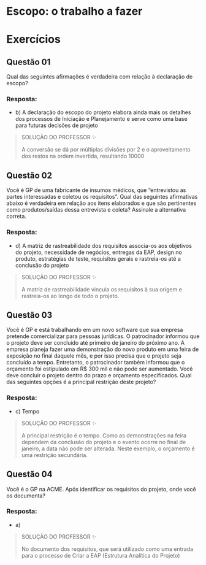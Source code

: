 # Escopo: o trabalho a fazer

# Exercícios


## Questão 01
Qual das seguintes afirmações é verdadeira com relação à declaração de escopo?

### Resposta:
- b) A declaração do escopo do projeto elabora ainda mais os detalhes dos processos de Iniciação e Planejamento e serve como uma base para futuras decisões de projeto

> SOLUÇÃO DO PROFESSOR ✨
>
> A conversão se dá por múltiplas divisões por 2 e o aproveitamento dos restos na ordem invertida, resultando 10000


## Questão 02
Você é GP de uma fabricante de insumos médicos, que “entrevistou as partes interessadas e coletou os requisitos”. Qual das seguintes afirmativas abaixo é verdadeira em relação aos itens elaborados e que são pertinentes como produtos/saídas dessa entrevista e coleta? Assinale a alternativa correta.

### Resposta:
- d) A matriz de rastreabilidade dos requisitos associa-os aos objetivos do projeto, necessidade de negócios, entregas da EAP, design no produto, estratégias de teste, requisitos gerais e rastreia-os até a conclusão do projeto

> SOLUÇÃO DO PROFESSOR ✨
>
> A matriz de rastreabilidade vincula os requisitos à sua origem e rastreia-os ao longo de todo o projeto.


## Questão 03
Você é GP e está trabalhando em um novo software que sua empresa pretende comercializar para pessoas jurídicas. O patrocinador informou que o projeto deve ser concluído até primeiro de janeiro do próximo ano. A empresa planeja fazer uma demonstração do novo produto em uma feira de exposição no final daquele mês, e por isso precisa que o projeto seja concluído a tempo. Entretanto, o patrocinador também informou que o orçamento foi estipulado em R$ 300 mil e não pode ser aumentado. Você deve concluir o projeto dentro do prazo e orçamento especificados. Qual das seguintes opções é a principal restrição deste projeto?

### Resposta:
- c) Tempo

> SOLUÇÃO DO PROFESSOR ✨
>
> A principal restrição é o tempo. Como as demonstrações na feira dependem da conclusão do projeto e o evento ocorre no final de janeiro, a data não pode ser alterada. Neste exemplo, o orçamento é uma restrição secundária.


## Questão 04
Você é o GP na ACME. Após identificar os requisitos do projeto, onde você os documenta?

### Resposta:
- a) 

> SOLUÇÃO DO PROFESSOR ✨
>
> No documento dos requisitos, que será utilizado como uma entrada para o processo de Criar a EAP (Estrutura Analítica do Projeto)

